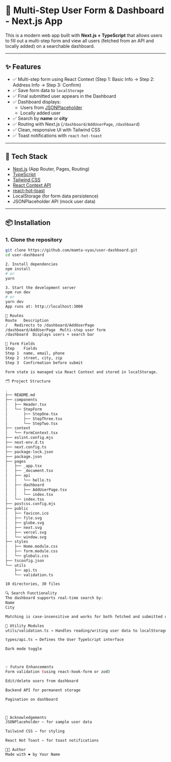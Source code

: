 # 🧾 Multi-Step User Form & Dashboard - Next.js App

This is a modern web app built with **Next.js + TypeScript** that allows users to fill out a multi-step form and view all users (fetched from an API and locally added) on a searchable dashboard.

---

## ✨ Features

- ✅ Multi-step form using React Context (Step 1: Basic Info → Step 2: Address Info → Step 3: Confirm)
- ✅ Save form data to `localStorage`
- ✅ Final submitted user appears in the Dashboard
- ✅ Dashboard displays:
  - Users from [JSONPlaceholder](https://jsonplaceholder.typicode.com/users)
  - Locally added user
- ✅ Search by **name** or **city**
- ✅ Routing with Next.js (`/dashboard/AddUserPage`, `/dashboard`)
- ✅ Clean, responsive UI with Tailwind CSS
- ✅ Toast notifications with `react-hot-toast`

---

## 🧱 Tech Stack

- [Next.js](https://nextjs.org/) (App Router, Pages, Routing)
- [TypeScript](https://www.typescriptlang.org/)
- [Tailwind CSS](https://tailwindcss.com/)
- [React Context API](https://reactjs.org/docs/context.html)
- [react-hot-toast](https://react-hot-toast.com/)
- LocalStorage (for form data persistence)
- JSONPlaceholder API (mock user data)

---

## 📦 Installation

### 1. Clone the repository

```bash
git clone https://github.com/mamta-vyas/user-dashboard.git
cd user-dashboard

2. Install dependencies
npm install
# or
yarn

3. Start the development server
npm run dev
# or
yarn dev
App runs at: http://localhost:3000

🧭 Routes
Route	Description
/	Redirects to /dashboard/AddUserPage
/dashboard/AddUserPage	Multi-step user form
/dashboard	Displays users + search bar

📝 Form Fields
Step	Fields
Step 1	name, email, phone
Step 2	street, city, zip
Step 3	Confirmation before submit

Form state is managed via React Context and stored in localStorage.

🗂️ Project Structure

.
├── README.md
├── components
│   ├── Header.tsx
│   └── StepForm
│       ├── StepOne.tsx
│       ├── StepThree.tsx
│       └── StepTwo.tsx
├── context
│   └── FormContext.tsx
├── eslint.config.mjs
├── next-env.d.ts
├── next.config.ts
├── package-lock.json
├── package.json
├── pages
│   ├── _app.tsx
│   ├── _document.tsx
│   ├── api
│   │   └── hello.ts
│   ├── dashboard
│   │   ├── AddUserPage.tsx
│   │   └── index.tsx
│   └── index.tsx
├── postcss.config.mjs
├── public
│   ├── favicon.ico
│   ├── file.svg
│   ├── globe.svg
│   ├── next.svg
│   ├── vercel.svg
│   └── window.svg
├── styles
│   ├── Home.module.css
│   ├── form.module.css
│   └── globals.css
├── tsconfig.json
└── utils
    ├── api.ts
    └── validation.ts

10 directories, 30 files

🔍 Search Functionality
The dashboard supports real-time search by:
Name
City

Matching is case-insensitive and works for both fetched and submitted users.

🔧 Utility Modules
utils/validation.ts → Handles reading/writing user data to localStorage

types/api.ts → Defines the User TypeScript interface

Dark mode toggle



💡 Future Enhancements
Form validation (using react-hook-form or zod)

Edit/delete users from dashboard

Backend API for permanent storage

Pagination on dashboard



🙌 Acknowledgements
JSONPlaceholder — for sample user data

Tailwind CSS — for styling

React Hot Toast — for toast notifications

🧑‍💻 Author
Made with ❤️ by Your Name
